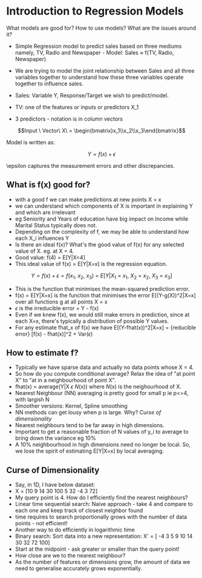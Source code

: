 # Introduction to Regression Models

 What models are good for? How to use models? What are the issues around it?

-  Simple Regression model to predict sales based on three mediums namely, TV, Radio and Newspaper -
 Model: Sales $\approx$ f(TV, Radio, Newspaper)
-  We are trying to model the joint relationship between Sales and all three variables together to understand how these three variables operate together to influence sales.

- Sales: Variable Y, Response/Target we wish to predict/model.
- TV: one of the features or inputs or predictors X_1
- 3 predictors - notation is in column vectors
```math
Input \ Vector\  X\  = \begin{bmatrix}x_1\\x_2\\x_3\end{bmatrix}
```
Model is written as: 
```math
Y = f(x) + \epsilon
```
\epsilon captures the measurement errors and other discrepancies.

## What is f(x) good for?
* with a good f we can make predictions at new points X = x
* we can understand which components of X is important in explaining Y and which are irrelevant
* eg Seniority and Years of education have big impact on Income while Marital Status typically does not.
* Depending on the complexity of f, we may be able to understand how each X_i influences Y
* Is there an ideal f(x)? What's the good value of f(x) for any selected value of X. eg. at X = 4.
* Good value: f(4) = E[Y|X=4]
* This ideal value of f(x) = E[Y|X=x] is the regression equation.
```math
Y = f(x) + \epsilon = f(x_1,\  x_2,\  x_3) \ = \ E[Y|X_1\ =\ x_1,\ X_2\ =\ x_2,\ X_3\ =\ x_3]
```
- This is the function that minimises the mean-squared prediction error.
- f(x) = E[Y|X=x] is the function that minimises the error E[(Y-g(X))^2|X=x] over all functions g at all points X = x
- $\epsilon$ is the irreducible error = Y - f(x)
- Even if we knew f(x), we would still make errors in prediction, since at each X=x, there's typically a distribution of possible Y values.
- For any estimate fhat_x of f(x) we have E[(Y-fhat(x))^2|X=x] = {reducible error} [f(x) - fhat(x)]^2 + Var($\epsilon$)

## How to estimate f?
- Typically we have sparse data and actually no data points whose X = 4.
- So how do you compute conditional average? Relax the idea of "at point X" to "at in a neighbourhood of point X".
- fhat(x) = average(Y|X $\epsilon$ $N$(x)) where $N$(x) is the neighourhood of X.
- Nearest Neighbour (NN) averaging is pretty good for small p ie p<=4, with largish N
- Smoother versions: Kernel, Spline smoothing
- NN methods can get lousy when p is large. Why? _Curse of dimensionality_
- Nearest neighbours tend to be far away in high dimensions.
- Important to get a reasonable fraction of N values of y_i to average to bring down the variance eg 10%
- A 10% neighbourhood in high dimensions need no longer be local. So, we lose the spirit of estimating E[Y|X=x] by local averaging.

## Curse of Dimensionality
- Say, in 1D, I have below dataset:
- X = [10 9 14 30 100 5 32 -4 3 72]
- My query point is 4. How do I efficiently find the nearest neighbours?
- Linear time sequential search: Naive approach - take 4 and compare to each one and keep track of closest neighbor found
- time requires to search proportionally grows with the number of data points - not efficient!
- Another way to do efficiently in logarithmic time
- Binary search: Sort data into a new representation: X' = [ -4 3 5 9 10 14 30 32 72 100]
- Start at the midpoint - ask greater or smaller than the query point!
- How close are we to the nearest neighbour?
- As the number of features or dimensions grow, the amount of data we need to generalise accurately grows exponentially.
  



  


 
